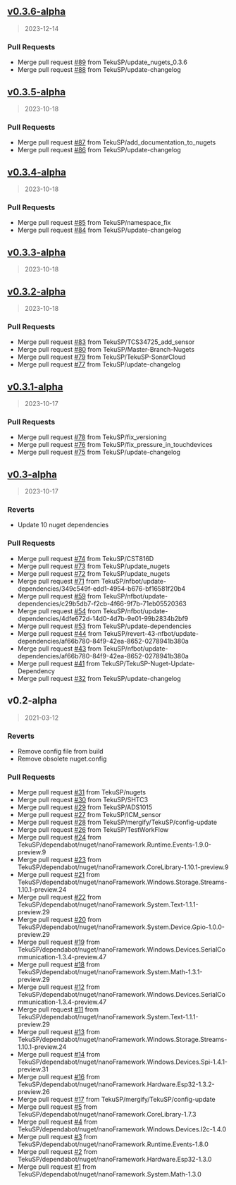 
<a name="v0.3.6-alpha"></a>
## [v0.3.6-alpha](https://github.com/TekuSP/Meteostanice-CSharp/compare/v0.3.5-alpha...v0.3.6-alpha)

> 2023-12-14

### Pull Requests

* Merge pull request [#89](https://github.com/TekuSP/Meteostanice-CSharp/issues/89) from TekuSP/update_nugets_0.3.6
* Merge pull request [#88](https://github.com/TekuSP/Meteostanice-CSharp/issues/88) from TekuSP/update-changelog


<a name="v0.3.5-alpha"></a>
## [v0.3.5-alpha](https://github.com/TekuSP/Meteostanice-CSharp/compare/v0.3.4-alpha...v0.3.5-alpha)

> 2023-10-18

### Pull Requests

* Merge pull request [#87](https://github.com/TekuSP/Meteostanice-CSharp/issues/87) from TekuSP/add_documentation_to_nugets
* Merge pull request [#86](https://github.com/TekuSP/Meteostanice-CSharp/issues/86) from TekuSP/update-changelog


<a name="v0.3.4-alpha"></a>
## [v0.3.4-alpha](https://github.com/TekuSP/Meteostanice-CSharp/compare/v0.3.3-alpha...v0.3.4-alpha)

> 2023-10-18

### Pull Requests

* Merge pull request [#85](https://github.com/TekuSP/Meteostanice-CSharp/issues/85) from TekuSP/namespace_fix
* Merge pull request [#84](https://github.com/TekuSP/Meteostanice-CSharp/issues/84) from TekuSP/update-changelog


<a name="v0.3.3-alpha"></a>
## [v0.3.3-alpha](https://github.com/TekuSP/Meteostanice-CSharp/compare/v0.3.2-alpha...v0.3.3-alpha)

> 2023-10-18


<a name="v0.3.2-alpha"></a>
## [v0.3.2-alpha](https://github.com/TekuSP/Meteostanice-CSharp/compare/v0.3.1-alpha...v0.3.2-alpha)

> 2023-10-18

### Pull Requests

* Merge pull request [#83](https://github.com/TekuSP/Meteostanice-CSharp/issues/83) from TekuSP/TCS34725_add_sensor
* Merge pull request [#80](https://github.com/TekuSP/Meteostanice-CSharp/issues/80) from TekuSP/Master-Branch-Nugets
* Merge pull request [#79](https://github.com/TekuSP/Meteostanice-CSharp/issues/79) from TekuSP/TekuSP-SonarCloud
* Merge pull request [#77](https://github.com/TekuSP/Meteostanice-CSharp/issues/77) from TekuSP/update-changelog


<a name="v0.3.1-alpha"></a>
## [v0.3.1-alpha](https://github.com/TekuSP/Meteostanice-CSharp/compare/v0.3-alpha...v0.3.1-alpha)

> 2023-10-17

### Pull Requests

* Merge pull request [#78](https://github.com/TekuSP/Meteostanice-CSharp/issues/78) from TekuSP/fix_versioning
* Merge pull request [#76](https://github.com/TekuSP/Meteostanice-CSharp/issues/76) from TekuSP/fix_pressure_in_touchdevices
* Merge pull request [#75](https://github.com/TekuSP/Meteostanice-CSharp/issues/75) from TekuSP/update-changelog


<a name="v0.3-alpha"></a>
## [v0.3-alpha](https://github.com/TekuSP/Meteostanice-CSharp/compare/v0.2-alpha...v0.3-alpha)

> 2023-10-17

### Reverts

* Update 10 nuget dependencies

### Pull Requests

* Merge pull request [#74](https://github.com/TekuSP/Meteostanice-CSharp/issues/74) from TekuSP/CST816D
* Merge pull request [#73](https://github.com/TekuSP/Meteostanice-CSharp/issues/73) from TekuSP/update_nugets
* Merge pull request [#72](https://github.com/TekuSP/Meteostanice-CSharp/issues/72) from TekuSP/update_nugets
* Merge pull request [#71](https://github.com/TekuSP/Meteostanice-CSharp/issues/71) from TekuSP/nfbot/update-dependencies/349c549f-edd1-4954-b676-bf16581f20b4
* Merge pull request [#59](https://github.com/TekuSP/Meteostanice-CSharp/issues/59) from TekuSP/nfbot/update-dependencies/c29b5db7-f2cb-4f66-9f7b-71eb05520363
* Merge pull request [#54](https://github.com/TekuSP/Meteostanice-CSharp/issues/54) from TekuSP/nfbot/update-dependencies/4dfe672d-14d0-4d7b-9e01-99b2834b2bf9
* Merge pull request [#53](https://github.com/TekuSP/Meteostanice-CSharp/issues/53) from TekuSP/update-dependencies
* Merge pull request [#44](https://github.com/TekuSP/Meteostanice-CSharp/issues/44) from TekuSP/revert-43-nfbot/update-dependencies/af66b780-84f9-42ea-8652-0278941b380a
* Merge pull request [#43](https://github.com/TekuSP/Meteostanice-CSharp/issues/43) from TekuSP/nfbot/update-dependencies/af66b780-84f9-42ea-8652-0278941b380a
* Merge pull request [#41](https://github.com/TekuSP/Meteostanice-CSharp/issues/41) from TekuSP/TekuSP-Nuget-Update-Dependency
* Merge pull request [#32](https://github.com/TekuSP/Meteostanice-CSharp/issues/32) from TekuSP/update-changelog


<a name="v0.2-alpha"></a>
## v0.2-alpha

> 2021-03-12

### Reverts

* Remove config file from build
* Remove obsolete nuget.config

### Pull Requests

* Merge pull request [#31](https://github.com/TekuSP/Meteostanice-CSharp/issues/31) from TekuSP/nugets
* Merge pull request [#30](https://github.com/TekuSP/Meteostanice-CSharp/issues/30) from TekuSP/SHTC3
* Merge pull request [#29](https://github.com/TekuSP/Meteostanice-CSharp/issues/29) from TekuSP/ADS1015
* Merge pull request [#27](https://github.com/TekuSP/Meteostanice-CSharp/issues/27) from TekuSP/ICM_sensor
* Merge pull request [#28](https://github.com/TekuSP/Meteostanice-CSharp/issues/28) from TekuSP/mergify/TekuSP/config-update
* Merge pull request [#26](https://github.com/TekuSP/Meteostanice-CSharp/issues/26) from TekuSP/TestWorkFlow
* Merge pull request [#24](https://github.com/TekuSP/Meteostanice-CSharp/issues/24) from TekuSP/dependabot/nuget/nanoFramework.Runtime.Events-1.9.0-preview.9
* Merge pull request [#23](https://github.com/TekuSP/Meteostanice-CSharp/issues/23) from TekuSP/dependabot/nuget/nanoFramework.CoreLibrary-1.10.1-preview.9
* Merge pull request [#21](https://github.com/TekuSP/Meteostanice-CSharp/issues/21) from TekuSP/dependabot/nuget/nanoFramework.Windows.Storage.Streams-1.10.1-preview.24
* Merge pull request [#22](https://github.com/TekuSP/Meteostanice-CSharp/issues/22) from TekuSP/dependabot/nuget/nanoFramework.System.Text-1.1.1-preview.29
* Merge pull request [#20](https://github.com/TekuSP/Meteostanice-CSharp/issues/20) from TekuSP/dependabot/nuget/nanoFramework.System.Device.Gpio-1.0.0-preview.29
* Merge pull request [#19](https://github.com/TekuSP/Meteostanice-CSharp/issues/19) from TekuSP/dependabot/nuget/nanoFramework.Windows.Devices.SerialCommunication-1.3.4-preview.47
* Merge pull request [#18](https://github.com/TekuSP/Meteostanice-CSharp/issues/18) from TekuSP/dependabot/nuget/nanoFramework.System.Math-1.3.1-preview.29
* Merge pull request [#12](https://github.com/TekuSP/Meteostanice-CSharp/issues/12) from TekuSP/dependabot/nuget/nanoFramework.Windows.Devices.SerialCommunication-1.3.4-preview.47
* Merge pull request [#11](https://github.com/TekuSP/Meteostanice-CSharp/issues/11) from TekuSP/dependabot/nuget/nanoFramework.System.Text-1.1.1-preview.29
* Merge pull request [#13](https://github.com/TekuSP/Meteostanice-CSharp/issues/13) from TekuSP/dependabot/nuget/nanoFramework.Windows.Storage.Streams-1.10.1-preview.24
* Merge pull request [#14](https://github.com/TekuSP/Meteostanice-CSharp/issues/14) from TekuSP/dependabot/nuget/nanoFramework.Windows.Devices.Spi-1.4.1-preview.31
* Merge pull request [#16](https://github.com/TekuSP/Meteostanice-CSharp/issues/16) from TekuSP/dependabot/nuget/nanoFramework.Hardware.Esp32-1.3.2-preview.26
* Merge pull request [#17](https://github.com/TekuSP/Meteostanice-CSharp/issues/17) from TekuSP/mergify/TekuSP/config-update
* Merge pull request [#5](https://github.com/TekuSP/Meteostanice-CSharp/issues/5) from TekuSP/dependabot/nuget/nanoFramework.CoreLibrary-1.7.3
* Merge pull request [#4](https://github.com/TekuSP/Meteostanice-CSharp/issues/4) from TekuSP/dependabot/nuget/nanoFramework.Windows.Devices.I2c-1.4.0
* Merge pull request [#3](https://github.com/TekuSP/Meteostanice-CSharp/issues/3) from TekuSP/dependabot/nuget/nanoFramework.Runtime.Events-1.8.0
* Merge pull request [#2](https://github.com/TekuSP/Meteostanice-CSharp/issues/2) from TekuSP/dependabot/nuget/nanoFramework.Hardware.Esp32-1.3.0
* Merge pull request [#1](https://github.com/TekuSP/Meteostanice-CSharp/issues/1) from TekuSP/dependabot/nuget/nanoFramework.System.Math-1.3.0

